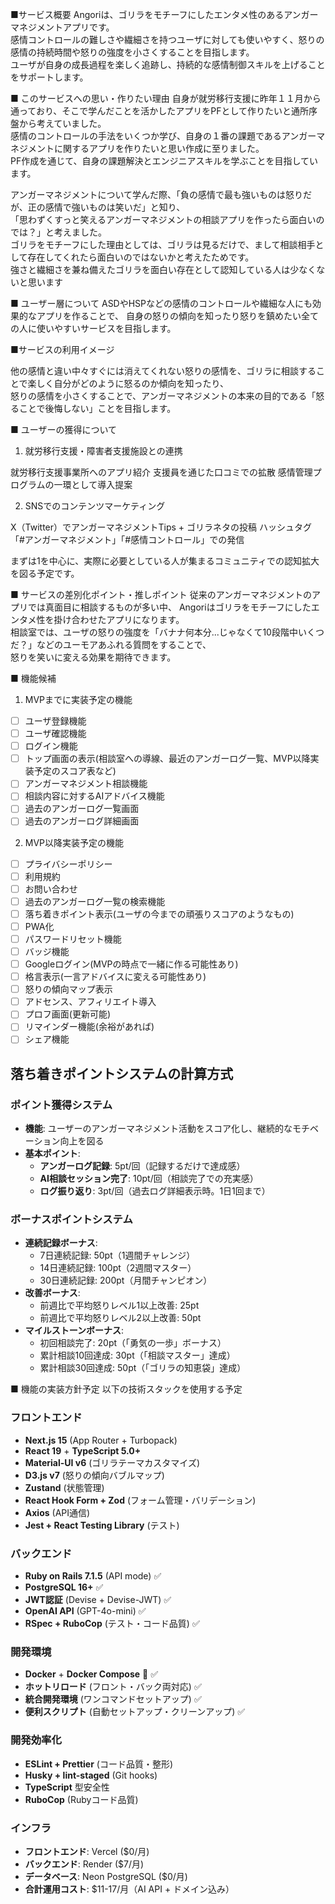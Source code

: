 ■サービス概要
Angoriは、ゴリラをモチーフにしたエンタメ性のあるアンガーマネジメントアプリです。<br>
感情コントロールの難しさや繊細さを持つユーザに対しても使いやすく、怒りの感情の持続時間や怒りの強度を小さくすることを目指します。<br>
ユーザが自身の成長過程を楽しく追跡し、持続的な感情制御スキルを上げることをサポートします。

■ このサービスへの思い・作りたい理由
自身が就労移行支援に昨年１１月から通っており、そこで学んだことを活かしたアプリをPFとして作りたいと通所序盤から考えていました。<br>
感情のコントロールの手法をいくつか学び、自身の１番の課題であるアンガーマネジメントに関するアプリを作りたいと思い作成に至りました。<br>
PF作成を通じて、自身の課題解決とエンジニアスキルを学ぶことを目指しています。<br>

アンガーマネジメントについて学んだ際、「負の感情で最も強いものは怒りだが、正の感情で強いものは笑いだ」と知り、<br>
「思わずくすっと笑えるアンガーマネジメントの相談アプリを作ったら面白いのでは？」と考えました。<br>
ゴリラをモチーフにした理由としては、ゴリラは見るだけで、まして相談相手として存在してくれたら面白いのではないかと考えたためです。<br>
強さと繊細さを兼ね備えたゴリラを面白い存在として認知している人は少なくないと思います<br>

■ ユーザー層について
ASDやHSPなどの感情のコントロールや繊細な人にも効果的なアプリを作ることで、
自身の怒りの傾向を知ったり怒りを鎮めたい全ての人に使いやすいサービスを目指します。

■サービスの利用イメージ

他の感情と違い中々すぐには消えてくれない怒りの感情を、ゴリラに相談することで楽しく自分がどのように怒るのか傾向を知ったり、<br>
怒りの感情を小さくすることで、アンガーマネジメントの本来の目的である「怒ることで後悔しない」ことを目指します。

■ ユーザーの獲得について
1. 就労移行支援・障害者支援施設との連携

就労移行支援事業所へのアプリ紹介
支援員を通じた口コミでの拡散
感情管理プログラムの一環として導入提案

2. SNSでのコンテンツマーケティング

X（Twitter）でアンガーマネジメントTips + ゴリラネタの投稿
ハッシュタグ「#アンガーマネジメント」「#感情コントロール」での発信

まずは1を中心に、実際に必要としている人が集まるコミュニティでの認知拡大を図る予定です。

■ サービスの差別化ポイント・推しポイント
従来のアンガーマネジメントのアプリでは真面目に相談するものが多い中、
Angoriはゴリラをモチーフにしたエンタメ性を掛け合わせたアプリになります。<br>
相談室では、ユーザの怒りの強度を「バナナ何本分...じゃなくて10段階中いくつだ？」などのユーモアあふれる質問をすることで、<br>
怒りを笑いに変える効果を期待できます。

■ 機能候補
1. MVPまでに実装予定の機能
- [ ] ユーザ登録機能
- [ ] ユーザ確認機能
- [ ] ログイン機能
- [ ] トップ画面の表示(相談室への導線、最近のアンガーログ一覧、MVP以降実装予定のスコア表など)
- [ ] アンガーマネジメント相談機能
- [ ] 相談内容に対するAIアドバイス機能
- [ ] 過去のアンガーログ一覧画面
- [ ] 過去のアンガーログ詳細画面
2. MVP以降実装予定の機能
- [ ] プライバシーポリシー
- [ ] 利用規約
- [ ] お問い合わせ
- [ ] 過去のアンガーログ一覧の検索機能
- [ ] 落ち着きポイント表示(ユーザの今までの頑張りスコアのようなもの)
- [ ] PWA化
- [ ] パスワードリセット機能
- [ ] バッジ機能
- [ ] Googleログイン(MVPの時点で一緒に作る可能性あり)
- [ ] 格言表示(一言アドバイスに変える可能性あり)
- [ ] 怒りの傾向マップ表示
- [ ] アドセンス、アフィリエイト導入
- [ ] プロフ画面(更新可能)
- [ ] リマインダー機能(余裕があれば)
- [ ] シェア機能

## 落ち着きポイントシステムの計算方式

### ポイント獲得システム
- **機能**: ユーザーのアンガーマネジメント活動をスコア化し、継続的なモチベーション向上を図る
- **基本ポイント**:
  - **アンガーログ記録**: 5pt/回（記録するだけで達成感）
  - **AI相談セッション完了**: 10pt/回（相談完了での充実感）
  - **ログ振り返り**: 3pt/回（過去ログ詳細表示時。1日1回まで）

### ボーナスポイントシステム
- **連続記録ボーナス**:
  - 7日連続記録: 50pt（1週間チャレンジ）
  - 14日連続記録: 100pt（2週間マスター）
  - 30日連続記録: 200pt（月間チャンピオン）
- **改善ボーナス**:
  - 前週比で平均怒りレベル1以上改善: 25pt
  - 前週比で平均怒りレベル2以上改善: 50pt
- **マイルストーンボーナス**:
  - 初回相談完了: 20pt（「勇気の一歩」ボーナス）
  - 累計相談10回達成: 30pt（「相談マスター」達成）
  - 累計相談30回達成: 50pt（「ゴリラの知恵袋」達成）

■ 機能の実装方針予定
以下の技術スタックを使用する予定
### フロントエンド
- **Next.js 15** (App Router + Turbopack)
- **React 19** + **TypeScript 5.0+**
- **Material-UI v6** (ゴリラテーマカスタマイズ)
- **D3.js v7** (怒りの傾向バブルマップ)
- **Zustand** (状態管理)
- **React Hook Form + Zod** (フォーム管理・バリデーション)
- **Axios** (API通信)
- **Jest + React Testing Library** (テスト)

### バックエンド
- **Ruby on Rails 7.1.5** (API mode) ✅
- **PostgreSQL 16+** ✅
- **JWT認証** (Devise + Devise-JWT) ✅
- **OpenAI API** (GPT-4o-mini) ✅
- **RSpec + RuboCop** (テスト・コード品質) ✅

### 開発環境
- **Docker** + **Docker Compose** 🐳 ✅
- **ホットリロード** (フロント・バック両対応) ✅
- **統合開発環境** (ワンコマンドセットアップ) ✅
- **便利スクリプト** (自動セットアップ・クリーンアップ) ✅

### 開発効率化
- **ESLint + Prettier** (コード品質・整形)
- **Husky + lint-staged** (Git hooks)
- **TypeScript** 型安全性
- **RuboCop** (Rubyコード品質)

### インフラ
- **フロントエンド**: Vercel ($0/月)
- **バックエンド**: Render ($7/月)
- **データベース**: Neon PostgreSQL ($0/月)
- **合計運用コスト**: $11-17/月（AI API + ドメイン込み）
